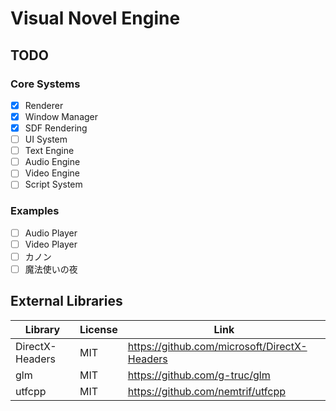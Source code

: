 # Visual Novel Engine

## TODO

### Core Systems
- [x] Renderer
- [x] Window Manager
- [x] SDF Rendering
- [ ] UI System
- [ ] Text Engine
- [ ] Audio Engine
- [ ] Video Engine
- [ ] Script System

### Examples
- [ ] Audio Player
- [ ] Video Player
- [ ] カノン
- [ ] 魔法使いの夜

## External Libraries

| Library | License | Link |
|--|--|--|
|DirectX-Headers|MIT|https://github.com/microsoft/DirectX-Headers|
|glm|MIT|https://github.com/g-truc/glm|
|utfcpp|MIT|https://github.com/nemtrif/utfcpp|
